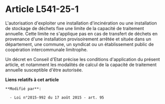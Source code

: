 # Article L541-25-1

L'autorisation d'exploiter une installation d'incinération ou une installation de stockage de déchets fixe une limite de la
capacité de traitement annuelle. Cette limite ne s'applique pas en cas de transfert de déchets en provenance d'une
installation provisoirement arrêtée et située dans un département, une commune, un syndicat ou un établissement public de
coopération intercommunale limitrophe. 

Un décret en Conseil d'Etat précise les conditions d'application du présent article, et notamment les modalités de calcul de
la capacité de traitement annuelle susceptible d'être autorisée.

**Liens relatifs à cet article**

	**Modifié par**:

	  - Loi n°2015-992 du 17 août 2015 - art. 95
